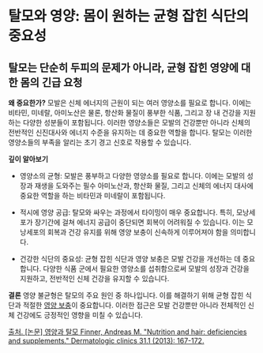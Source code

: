 


# 탈모와 영양: 몸이 원하는 균형 잡힌 식단의 중요성

## 탈모는 단순히 두피의 문제가 아니라, 균형 잡힌 영양에 대한 몸의 긴급 요청

**왜 중요한가?** 
모발은 신체 에너지의 근원이 되는 여러 영양소를 필요로 합니다. 이에는 비타민, 미네랄, 아미노산은 물론, 항산화 물질이 풍부한 식품, 그리고 장 내 건강을 지원하는 다양한 성분들이 포함됩니다. 이러한 영양소들은 모발의 건강뿐만 아니라 신체의 전반적인 신진대사와 에너지 수준을 유지하는 데 중요한 역할을 합니다. 탈모는 이러한 영양소들의 부족을 알리는 초기 경고 신호로 작용할 수 있습니다. 

**깊이 알아보기** 

- 영양소의 균형: 모발은 풍부하고 다양한 영양소를 필요로 합니다. 이에는 모발의 성장과 재생을 도와주는 필수 아미노산과, 항산화 물질, 그리고 신체의 에너지 대사에 중요한 역할을 하는 비타민과 미네랄이 포함됩니다. 

- 적시에 영양 공급: 탈모와 싸우는 과정에서 타이밍이 매우 중요합니다. 특히, 모낭세포가 장기간에 걸쳐 에너지 공급이 중단되면 회복이 어려워질 수 있습니다. 이는 모낭세포의 회복과 건강 유지를 위해 영양 보충이 신속하게 이루어져야 함을 의미합니다. 

- 건강한 식단의 중요성: 균형 잡힌 식단과 영양 보충은 모발 건강을 개선하는 데 중요합니다. 다양한 식품 군에서 필요한 영양소를 섭취함으로써 모발의 성장과 건강을 지원하고, 전반적인 신체 건강을 유지할 수 있습니다. 

**결론**
영양 불균형은 탈모의 주요 원인 중 하나입니다. 이를 해결하기 위해 균형 잡힌 식단과 적절한 [영양 보충](https://frontier-three.vercel.app/kr/m04/m0402/m040201/m04020102)이 중요합니다. 이러한 접근은 모발 건강뿐만 아니라 전체적인 신체 건강에도 긍정적인 영향을 미칠 수 있습니다.

[출처. \[논문\] 영양과 탈모 Finner, Andreas M. "Nutrition and hair: deficiencies and supplements." Dermatologic clinics 31.1 (2013): 167-172.](https://frontier-three.vercel.app/kr/m04/m0407/m040712)
<!--stackedit_data:
eyJoaXN0b3J5IjpbMTE2NDE1NjYyMV19
-->